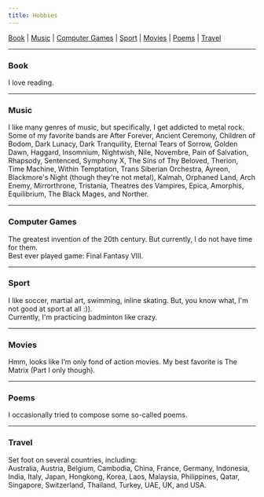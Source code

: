 ```yaml
---
title: Hobbies
---
```


[Book](#book) | [Music](#music) | [Computer Games](#computer-games) | [Sport](#sport) | [Movies](#movies) | [Poems](#poems) | [Travel](#travel)

---

### Book
I love reading.

---

### Music
I like many genres of music, but specifically, I get addicted to metal rock. Some of my favorite bands are After Forever, Ancient Ceremony, Children of Bodom, Dark Lunacy, Dark Tranquility, Eternal Tears of Sorrow, Golden Dawn, Haggard, Insomnium, Nightwish, Nile, Novembre, Pain of Salvation, Rhapsody, Sentenced, Symphony X, The Sins of Thy Beloved, Therion, Time Machine, Within Temptation, Trans Siberian Orchestra, Ayreon, Blackmore's Night (though they're not metal), Kalmah, Orphaned Land, Arch Enemy, Mirrorthrone, Tristania, Theatres des Vampires, Epica, Amorphis, Equilibrium, The Black Mages, and Norther.

---

### Computer Games
The greatest invention of the 20th century. But currently, I do not have time for them.  
Best ever played game: Final Fantasy VIII.

---

### Sport
I like soccer, martial art, swimming, inline skating. But, you know what, I'm not good at sport at all :)).  
Currently, I'm practicing badminton like crazy.

---

### Movies
Hmm, looks like I’m only fond of action movies. My best favorite is The Matrix (Part I only though).

---

### Poems
I occasionally tried to compose some so-called poems.

---

### Travel
Set foot on several countries, including:  
Australia, Austria, Belgium, Cambodia, China, France, Germany, Indonesia, India, Italy, Japan, Hongkong, Korea, Laos, Malaysia, Philippines, Qatar, Singapore, Switzerland, Thailand, Turkey, UAE, UK, and USA.
